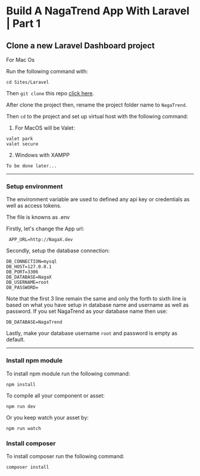 # Build A NagaTrend App With Laravel | Part 1

##  Clone a new Laravel Dashboard project

For Mac Os 

Run the following command with:

```
cd Sites/Laravel
```

Then `git clone` this repo [click here](https://github.com/thetechyhub/template).

After clone the project then, rename the project folder name to `NagaTrend`.

Then `cd` to the project and set up virtual host with the following command:

1. For MacOS will be Valet:
```
valet park
valet secure
```

2. Windows with XAMPP
```
To be done later...
```

---

### Setup environment

The environment variable are used to defined any api key or credentials as well as 
access tokens.

The file is knowns as .env

Firstly, let's change the App url:

```
 APP_URL=http://NagaX.dev
```

Secondly, setup the database connection:

```
DB_CONNECTION=mysql
DB_HOST=127.0.0.1
DB_PORT=3306
DB_DATABASE=NagaX
DB_USERNAME=root
DB_PASSWORD=
```

Note that the first 3 line remain the same and only the forth to sixth line is based on what you have setup in database name and username as well as password. If you set NagaTrend as your database name then use:

```
DB_DATABASE=NagaTrend
```

Lastly, make your database username `root` and password is empty as default.

---

### Install npm module

To install npm module run the following command:

```
npm install
```

To compile all your component or asset:

```
npm run dev
```

Or you keep watch your asset by:

```
npm run watch
```

### Install composer

To install composer run the following command:

```
composer install
```

